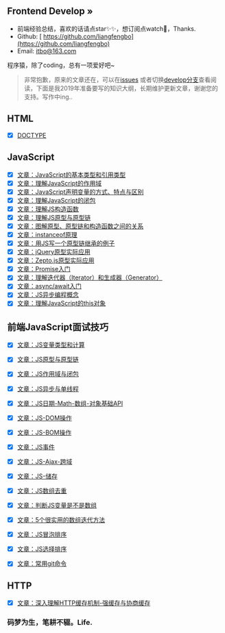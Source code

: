 ## Frontend Develop »

- 前端经验总结，喜欢的话请点star✨✨，想订阅点watch🎉，Thanks.
- Github: [ https://github.com/liangfengbo](https://github.com/liangfengbo)
- Email: itbo@163.com

程序猿，除了coding，总有一项爱好吧~

> 非常抱歉，原来的文章还在，可以在[issues](https://github.com/liangfengbo/frontend-develop/issues?q=is%3Aissue+is%3Aclosed) 或者切换[develop分支](https://github.com/liangfengbo/frontend-develop/tree/develop)查看阅读，下面是我2019年准备要写的知识大纲，长期维护更新文章，谢谢您的支持。写作中ing..

## HTML
 - [x] [DOCTYPE](https://github.com/liangfengbo/frontend-develop/issues/52)

## JavaScript
- [x] [文章：JavaScript的基本类型和引用类型](https://github.com/liangfengbo/frontend-develop/issues/69)
- [x] [文章：理解JavaScript的作用域](https://github.com/liangfengbo/frontend-develop/issues/70)
- [x] [文章：JavaScript声明变量的方式、特点与区别](https://github.com/liangfengbo/frontend-develop/issues/72)
- [x] [文章：理解JavaScript的闭包](https://github.com/liangfengbo/frontend-develop/issues/71)
- [x] [文章：理解JS构造函数](https://github.com/liangfengbo/frontend-develop/issues/45)
- [x] [文章：理解JS原型与原型链](https://github.com/liangfengbo/frontend-develop/issues/46)
- [x] [文章：图解原型、原型链和构造函数之间的关系 ](https://github.com/liangfengbo/frontend-develop/issues/47)
- [x] [文章：instanceof原理](https://github.com/liangfengbo/frontend-develop/issues/48)
- [x] [文章：用JS写一个原型链继承的例子](https://github.com/liangfengbo/frontend-develop/issues/49)
- [x] [文章：jQuery原型实际应用](https://github.com/liangfengbo/frontend-develop/issues/50)
- [x] [文章：Zepto.js原型实际应用](https://github.com/liangfengbo/frontend-develop/issues/51)
- [x] [文章：Promise入门](https://github.com/liangfengbo/frontend-develop/issues/40)
- [x] [文章：理解迭代器（Iterator）和生成器（Generator）](https://github.com/liangfengbo/frontend-develop/issues/41)
- [x] [文章：async/await入门](https://github.com/liangfengbo/frontend-develop/issues/42)
- [x] [文章：JS异步编程概念](https://github.com/liangfengbo/frontend-develop/issues/44) 
- [x] [文章：理解JavaScript的this对象](https://github.com/liangfengbo/frontend-develop/issues/43)
 
## 前端JavaScript面试技巧
- [x] [文章：JS变量类型和计算](https://github.com/liangfengbo/frontend-develop/issues/53)
- [x] [文章：JS原型与原型链](https://github.com/liangfengbo/frontend-develop/issues/54)
- [x] [文章：JS作用域与闭包](https://github.com/liangfengbo/frontend-develop/issues/55)
- [x] [文章：JS异步与单线程](https://github.com/liangfengbo/frontend-develop/issues/56)
- [x] [文章：JS日期-Math-数组-对象基础API](https://github.com/liangfengbo/frontend-develop/issues/57)
- [x] [文章：JS-DOM操作](https://github.com/liangfengbo/frontend-develop/issues/58)
- [x] [文章：JS-BOM操作](https://github.com/liangfengbo/frontend-develop/issues/59)
- [x] [文章：JS事件](https://github.com/liangfengbo/frontend-develop/issues/60)
- [x] [文章：JS-Ajax-跨域](https://github.com/liangfengbo/frontend-develop/issues/61)
- [x] [文章：JS-储存](https://github.com/liangfengbo/frontend-develop/issues/62)
- [x] [文章：JS数组去重](https://github.com/liangfengbo/frontend-develop/issues/63)
- [x] [文章：判断JS变量是不是数组](https://github.com/liangfengbo/frontend-develop/issues/64)
- [x] [文章：5个很实用的数组迭代方法](https://github.com/liangfengbo/frontend-develop/issues/65)
- [x] [文章：JS冒泡排序](https://github.com/liangfengbo/frontend-develop/issues/66)
- [x] [文章：JS选择排序](https://github.com/liangfengbo/frontend-develop/issues/67)
- [x] [文章：常用git命令](https://github.com/liangfengbo/frontend-develop/issues/68)


## HTTP

- [x] [文章：深入理解HTTP缓存机制-强缓存与协商缓存](https://github.com/liangfengbo/frontend-develop/issues/39)


### 码梦为生，笔耕不辍。Life.

